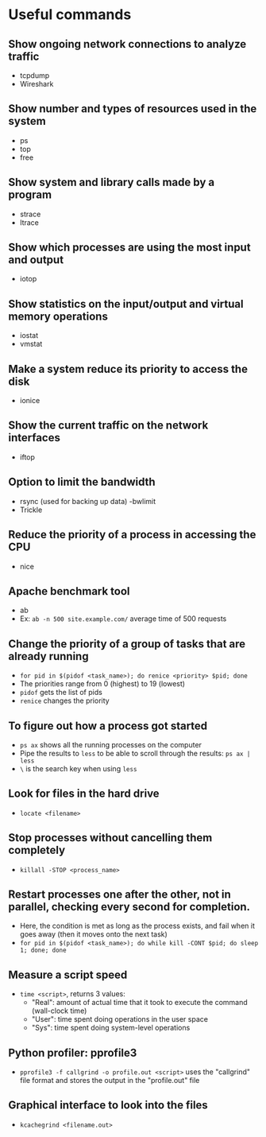# Useful commands

## Show ongoing network connections to analyze traffic
- tcpdump
- Wireshark

## Show number and types of resources used in the system
- ps
- top
- free

## Show system and library calls made by a program
- strace
- ltrace

## Show which processes are using the most input and output
- iotop

## Show statistics on the input/output and virtual memory operations
- iostat
- vmstat

## Make a system reduce its priority to access the disk
- ionice

## Show the current traffic on the network interfaces
- iftop

## Option to limit the bandwidth
- rsync (used for backing up data) -bwlimit
- Trickle

## Reduce the priority of a process in accessing the CPU
- nice

## Apache benchmark tool
- ab 
- Ex: `ab -n 500 site.example.com/` average time of 500 requests

## Change the priority of a group of tasks that are already running
- `for pid in $(pidof <task_name>); do renice <priority> $pid; done`
- The priorities range from 0 (highest) to 19 (lowest)
- `pidof` gets the list of pids
- `renice` changes the priority

## To figure out how a process got started
- `ps ax` shows all the running processes on the computer
- Pipe the results to `less` to be able to scroll through the results: `ps ax | less`
- `\` is the search key when using `less`

## Look for files in the hard drive
- `locate <filename>`

## Stop processes without cancelling them completely
- `killall -STOP <process_name>`

## Restart processes one after the other, not in parallel, checking every second for completion.
- Here, the condition is met as long as the process exists, and fail when it goes away (then it moves onto the next task)
- `for pid in $(pidof <task_name>); do while kill -CONT $pid; do sleep 1; done; done`

## Measure a script speed
- `time <script>`, returns 3 values:
  - "Real": amount of actual time that it took to execute the command (wall-clock time)
  - "User": time spent doing operations in the user space
  - "Sys": time spent doing system-level operations

## Python profiler: pprofile3
- `pprofile3 -f callgrind -o profile.out <script>` uses the "callgrind" file format and stores the output in the "profile.out" file

## Graphical interface to look into the files
- `kcachegrind <filename.out>`

